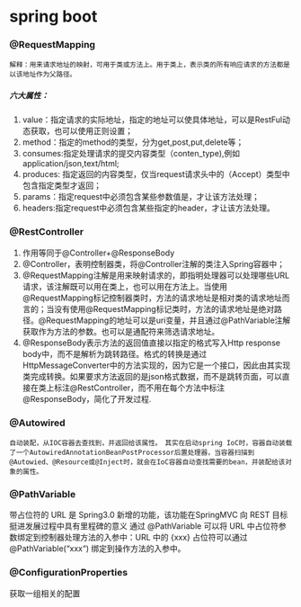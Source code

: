 # spring boot
### @RequestMapping
    解释：用来请求地址的映射，可用于类或方法上。用于类上，表示类的所有响应请求的方法都是以该地址作为父路径。
    
##### 六大属性：
1. value：指定请求的实际地址，指定的地址可以使具体地址，可以是RestFul动态获取，也可以使用正则设置；
2. method：指定的method的类型，分为get,post,put,delete等；
3. consumes:指定处理请求的提交内容类型（conten_type),例如application/json,text/html;
4. produces: 指定返回的内容类型，仅当request请求头中的（Accept）类型中包含指定类型才返回；
5. params：指定request中必须包含某些参数值是，才让该方法处理；
6. headers:指定request中必须包含某些指定的header，才让该方法处理。

### @RestController
1. 作用等同于@Controller+@ResponseBody
2. @Controller，表明控制器类，将@Controller注解的类注入Spring容器中；
3. @RequestMapping注解是用来映射请求的，即指明处理器可以处理哪些URL请求，该注解既可以用在类上，也可以用在方法上。当使用@RequestMapping标记控制器类时，方法的请求地址是相对类的请求地址而言的；当没有使用@RequestMapping标记类时，方法的请求地址是绝对路径。@RequestMapping的地址可以是uri变量，并且通过@PathVariable注解获取作为方法的参数。也可以是通配符来筛选请求地址。
4. @ResponseBody表示方法的返回值直接以指定的格式写入Http response body中，而不是解析为跳转路径。格式的转换是通过HttpMessageConverter中的方法实现的，因为它是一个接口，因此由其实现类完成转换。如果要求方法返回的是json格式数据，而不是跳转页面，可以直接在类上标注@RestController，而不用在每个方法中标注@ResponseBody，简化了开发过程.

### @Autowired
    自动装配，从IOC容器去查找到，并返回给该属性。　其实在启动spring IoC时，容器自动装载了一个AutowiredAnnotationBeanPostProcessor后置处理器，当容器扫描到@Autowied、@Resource或@Inject时，就会在IoC容器自动查找需要的bean，并装配给该对象的属性。

### @PathVariable
带占位符的 URL 是 Spring3.0 新增的功能，该功能在SpringMVC 向 REST 目标挺进发展过程中具有里程碑的意义
通过 @PathVariable 可以将 URL 中占位符参数绑定到控制器处理方法的入参中：URL 中的 {xxx} 占位符可以通过@PathVariable(“xxx“) 绑定到操作方法的入参中。

### @ConfigurationProperties
获取一组相关的配置
